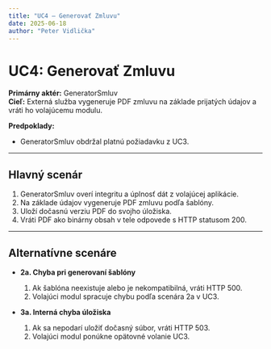 ```yaml
---
title: "UC4 – Generovať Zmluvu"
date: 2025-06-18
author: "Peter Vidlička"
---
```


# UC4: Generovať Zmluvu

**Primárny aktér:** GeneratorSmluv  
**Cieľ:** Externá služba vygeneruje PDF zmluvu na základe prijatých údajov a vráti ho volajúcemu modulu.

**Predpoklady:**  
- GeneratorSmluv obdržal platnú požiadavku z UC3.  

---

## Hlavný scenár

1. GeneratorSmluv overí integritu a úplnosť dát z volajúcej aplikácie.  
2. Na základe údajov vygeneruje PDF zmluvu podľa šablóny.  
3. Uloží dočasnú verziu PDF do svojho úložiska.  
4. Vráti PDF ako binárny obsah v tele odpovede s HTTP statusom 200.  

---

## Alternatívne scenáre

- **2a. Chyba pri generovaní šablóny**  
  1. Ak šablóna neexistuje alebo je nekompatibilná, vráti HTTP 500.  
  2. Volajúci modul spracuje chybu podľa scenára 2a v UC3.  

- **3a. Interná chyba úložiska**  
  1. Ak sa nepodarí uložiť dočasný súbor, vráti HTTP 503.  
  2. Volajúci modul ponúkne opätovné volanie UC3.  